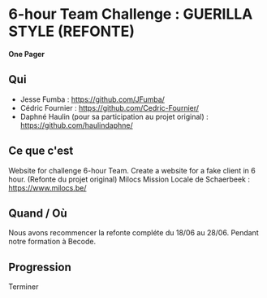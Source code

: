 # 6-hour Team Challenge : GUERILLA STYLE (REFONTE)
**One Pager**

## Qui
 - Jesse Fumba : https://github.com/JFumba/
 - Cédric Fournier : https://github.com/Cedric-Fournier/
 - Daphné Haulin (pour sa participation au projet original) : https://github.com/haulindaphne/

## Ce que c'est
Website for challenge 6-hour Team. Create a website for a fake client in 6 hour. (Refonte du projet original)
Milocs Mission Locale de Schaerbeek : https://www.milocs.be/

## Quand / Où
Nous avons recommencer la refonte compléte du 18/06 au 28/06. Pendant notre formation à Becode. 

## Progression
Terminer


